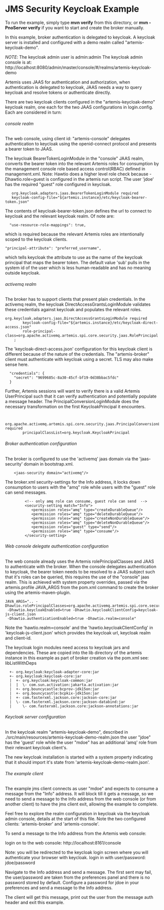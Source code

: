 # JMS Security Keycloak Example

To run the example, simply type **mvn verify** from this directory, or **mvn -PnoServer verify** if you want to start and create the broker manually.

In this example, broker authentication is delegated to keycloak. A keycloak server is installed and configured with
a demo realm called "artemis-keycloak-demo".

_NOTE_: The keycloak admin user is admin:admin
The keycloak admin console is at: http://localhost:8080/admin/master/console/#/realms/artemis-keycloak-demo

Artemis uses JAAS for authentication and authorization, when authentication is delegated to keycloak, JAAS needs a
way to query keycloak and resolve tokens or authenticate directly.

There are two keycloak clients configured in the "artemis-keycloak-demo" keycloak realm, one each for the two JAAS
configurations in login.config. Each are considered in turn:

###### console realm

The web console, using client id: "artemis-console" delegates authentication to keycloak using the openid-connect
protocol and presents a bearer token to JAAS.

The keycloak BearerTokenLoginModule in the "console" JAAS realm, converts the bearer token into the relevant Artemis
roles for consumption by the management console role based access control(RBAC) defined in management.xml. 
Note: Hawtio does a higher level role check because -Dhawtio.role=guest is configured in the artemis run script.
The user 'jdoe' has the required "guest" role configured in keycloak.

````
   org.keycloak.adapters.jaas.BearerTokenLoginModule required
   keycloak-config-file="${artemis.instance}/etc/keycloak-bearer-token.json"
````
The contents of keycloak-bearer-token.json defines the url to connect to keycloak and the relevant keycloak realm.
Of note are:
````
  "use-resource-role-mappings": true,
````
which is required because the relevant Artemis roles are intentionally scoped to the keycloak clients.

````
"principal-attribute": "preferred_username",
````
which tells keycloak the attribute to use as the name of the keycloak principal that maps the bearer token. The default
value 'sub' pulls in the system id of the user which is less human-readable and has no meaning outside keycloak.


###### activemq realm

The broker has to support clients that present plain credentials. In the activemq realm, the keycloak 
DirectAccessGrantsLoginModule validates these credentials against keycloak and populates the relevant roles. 

````
org.keycloak.adapters.jaas.DirectAccessGrantsLoginModule required
        keycloak-config-file="${artemis.instance}/etc/keycloak-direct-access.json"
        role-principal-class=org.apache.activemq.artemis.spi.core.security.jaas.RolePrincipal
    ;
````
The 'keycloak-direct-access.json' configuration for this keycloak client is different because of the nature of
the credentials. The "artemis-broker" client must authenticate with keycloak using a secret. TLS may also make
sense here.
````
  "credentials": {
    "secret": "9699685c-8a30-45cf-bf19-0d38bbac5fdc"
  }
````

Further, Artemis sessions will want to verify there is a valid Artemis UserPrincipal such that it can verify
authentication and potentially populate a message header.
The PrincipalConversionLoginModule does the necessary transformation on the first KeycloakPrincipal it encounters.
````

    org.apache.activemq.artemis.spi.core.security.jaas.PrincipalConversionLoginModule required
        principalClassList=org.keycloak.KeycloakPrincipal
````

###### Broker authentication configuration

The broker is configured to use the 'activemq' jaas domain via the 'jaas-security' domain in 
bootstrap.xml.

````
    <jaas-security domain="activemq"/>
````

The broker.xml security-settings for the Info address, it locks down consumption to users with the "amq" role while
users with the "guest" role can send messages.

````
         <!-- only amq role can consume, guest role can send  -->
         <security-setting match="Info">
            <permission roles="amq" type="createDurableQueue"/>
            <permission roles="amq" type="deleteDurableQueue"/>
            <permission roles="amq" type="createNonDurableQueue"/>
            <permission roles="amq" type="deleteNonDurableQueue"/>
            <permission roles="guest" type="send"/>
            <permission roles="amq" type="consume"/>
         </security-setting>
````


###### Web console delegate authentication configuration

The web console already uses the Artemis rolePrincipalClasses and JAAS to authenticate with the broker. When the console
delegates authentication to keycloak, the bearer token needs to be resolved to a JAAS subject such that it's roles can
be queried, this requires the use of the "console" jaas realm. 
This is achieved with system property overrides, passed via the artemis.profile JAVA_ARGS from the pom.xml 
command to create the broker using the artemis-maven-plugin.

    JAVA_ARGS=".. -Dhawtio.rolePrincipalClasses=org.apache.activemq.artemis.spi.core.security.jaas.RolePrincipal 
     -Dhawtio.keycloakEnabled=true -Dhawtio.keycloakClientConfig=keycloak-js-client.json 
     -Dhawtio.authenticationEnabled=true -Dhawtio.realm=console"

Note the 'hawtio.realm=console' and the 'hawtio.keycloakClientConfig' in 'keycloak-js-client.json' which provides the keycloak
url, keycloak realm and client-id.

The keycloak login modules need access to keycloak jars and dependencies. These are copied into the lib directory of
the artemis instance in this example as part of broker creation via the pom.xml see: libListWithDeps
````
  +- org.keycloak:keycloak-adapter-core:jar
  +- org.keycloak:keycloak-core:jar
  |  +- org.keycloak:keycloak-common:jar
  |  |  \- com.sun.activation:jakarta.activation:jar
  |  +- org.bouncycastle:bcprov-jdk15on:jar
  |  +- org.bouncycastle:bcpkix-jdk15on:jar
  |  +- com.fasterxml.jackson.core:jackson-core:jar
  |  \- com.fasterxml.jackson.core:jackson-databind:jar
  |     \- com.fasterxml.jackson.core:jackson-annotations:jar
````

###### Keycloak server configuration

In the keycloak realm "artemis-keycloak-demo", described in ./src/main/resources/artemis-keycloak-demo-realm.json
the user "jdoe" has the 'guest' role while the user "mdoe" has an additional 'amq' role from their relevant keycloak
client's.

The new keycloak installation is started with a system property indicating that it should import it's state from 
'artemis-keycloak-demo-realm.json'.


###### The example client

The example jms client connects as user "mdoe" and expects to consume a message from the "Info" address.
It will block till it gets a message, so we need to send a message to the Info address from the web console
(or from another client) to have the jms client exit, allowing the example to complete.

Feel free to explore the realm configuration in keycloak via the keycloak admin console, details at the start
of this file. Note the two configured clients: 'artemis-broker' and 'artemis-console'.

To send a message to the Info address from the Artemis web console:

 login on to the web console:
    http://localhost:8161/console

Note: you will be redirected to the keycloak login screen where you will authenticate your browser with keycloak.
 login in with user/password: jdoe/password

Navigate to the Info address and send a message. The first sent may fail, the user/password are taken from the
preferences panel and there is no password stored by default. Configure a password for jdoe in your preferences
and send a message to the Info address.

The client will get this message, print out the user from the message auth header and exit this example.